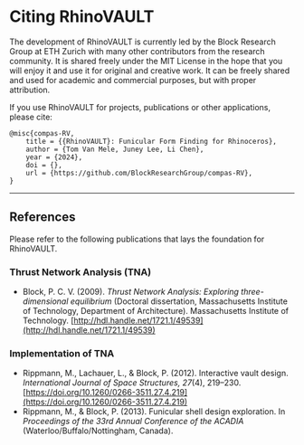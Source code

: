 # Citing RhinoVAULT

The development of RhinoVAULT is currently led by the Block Research Group at ETH Zurich with many other contributors from the research community. It is shared freely under the MIT License in the hope that you will enjoy it and use it for original and creative work. It can be freely shared and used for academic and commercial purposes, but with proper attribution.

If you use RhinoVAULT for projects, publications or other applications, please cite:

```
@misc{compas-RV,
    title = {{RhinoVAULT}: Funicular Form Finding for Rhinoceros},
    author = {Tom Van Mele, Juney Lee, Li Chen},
    year = {2024},
    doi = {},
    url = {https://github.com/BlockResearchGroup/compas-RV},
}
```

***

## References

Please refer to the following publications that lays the foundation for RhinoVAULT.

### Thrust Network Analysis (TNA)

* Block, P. C. V. (2009). _Thrust Network Analysis: Exploring three-dimensional equilibrium_ (Doctoral dissertation, Massachusetts Institute of Technology, Department of Architecture). Massachusetts Institute of Technology. [http://hdl.handle.net/1721.1/49539](http://hdl.handle.net/1721.1/49539)

### Implementation of TNA

* Rippmann, M., Lachauer, L., & Block, P. (2012). Interactive vault design. _International Journal of Space Structures, 27_(4), 219–230. [https://doi.org/10.1260/0266-3511.27.4.219](https://doi.org/10.1260/0266-3511.27.4.219)
* Rippmann, M., & Block, P. (2013). Funicular shell design exploration. In _Proceedings of the 33rd Annual Conference of the ACADIA_ (Waterloo/Buffalo/Nottingham, Canada).
